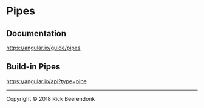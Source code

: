 # Pipes

## Documentation
https://angular.io/guide/pipes

## Build-in Pipes
https://angular.io/api?type=pipe

---

Copyright © 2018 Rick Beerendonk
